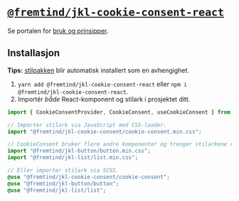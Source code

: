 # [`@fremtind/jkl-cookie-consent-react`](https://jokul.fremtind.no/komponenter/cookieconsent)

Se portalen for [bruk og prinsipper](https://jokul.fremtind.no/komponenter/cookieconsent).

## Installasjon

**Tips:** [stilpakken](../cookie-consent/) blir automatisk installert som en avhengighet.

1. `yarn add @fremtind/jkl-cookie-consent-react` eller `npm i @fremtind/jkl-cookie-consent-react`.
2. Importér _både_ React-komponent og stilark i prosjektet ditt.

```js
import { CookieConsentProvider, CookieConsent, useCookieConsent } from "@fremtind/jkl-cookie-consent-react";

// Importer stilark via JavaScript med CSS-loader.
import "@fremtind/jkl-cookie-consent/cookie-consent.min.css";

// CookieConsent bruker flere andre komponenter og trenger stilarkene deres for å fungere.
import "@fremtind/jkl-button/button.min.css";
import "@fremtind/jkl-list/list.min.css";
```

```scss
// Eller importer stilark via SCSS.
@use "@fremtind/jkl-cookie-consent/cookie-consent";
@use "@fremtind/jkl-button/button";
@use "@fremtind/jkl-list/list";
```
